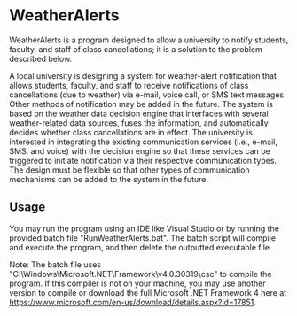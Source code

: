 # WeatherAlerts

WeatherAlerts is a program designed to allow a university to notify students,
faculty, and staff of class cancellations; it is a solution to the problem
described below.

A local university is designing a system for weather-alert notification that
allows students, faculty, and staff to receive notifications of class
cancellations (due to weather) via e-mail, voice call, or SMS text messages.
Other methods of notification may be added in the future. The system is based on
the weather data decision engine that interfaces with several weather-related
data sources, fuses the information, and automatically decides whether class
cancellations are in effect. The university is interested in integrating the
existing communication services (i.e., e-mail, SMS, and voice) with the decision
engine so that these services can be triggered to initiate notification via
their respective communication types. The design must be flexible so that other
types of communication mechanisms can be added to the system in the future.

## Usage

You may run the program using an IDE like Visual Studio or by running the
provided batch file "RunWeatherAlerts.bat". The batch script will compile and
execute the program, and then delete the outputted executable file.

Note: The batch file uses "C:\Windows\Microsoft.NET\Framework\v4.0.30319\csc" to
compile the program. If this compiler is not on your machine, you may use
another version to compile or download the full Microsoft .NET Framework 4 here
at https://www.microsoft.com/en-us/download/details.aspx?id=17851.
